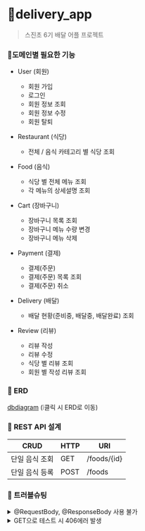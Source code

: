 # 🛵delivery_app
> 스진초 6기 배달 어플 프로젝트

### 📌도메인별 필요한 기능
- User (회원)
  - 회원 가입
  - 로그인
  - 회원 정보 조회
  - 회원 정보 수정
  - 회원 탈퇴
  
    
- Restaurant (식당)
  - 전체 / 음식 카테고리 별 식당 조회
  

- Food (음식)
  - 식당 별 전체 메뉴 조회
  - 각 메뉴의 상세설명 조회
    

- Cart (장바구니)
  - 장바구니 목록 조회
  - 장바구니 메뉴 수량 변경
  - 장바구니 메뉴 삭제
 

- Payment (결제)
  - 결제(주문)
  - 결제(주문) 목록 조회
  - 결제(주문) 취소
  

- Delivery (배달)
  - 배달 현황(준비중, 배달중, 배달완료) 조회
  

- Review (리뷰)
  - 리뷰 작성
  - 리뷰 수정
  - 식당 별 리뷰 조회
  - 회원 별 작성 리뷰 조회
  

### 📌 ERD
[dbdiagram](https://dbdiagram.io/d/DeliveryApp-65a61908ac844320aefed754)  (❕클릭 시 ERD로 이동)

### 📌 REST API 설계
|CRUD|HTTP|URI|
|-----|-----|-----|
|단일 음식 조회|GET|/foods/{id}|
|단일 음식 등록|POST|/foods|
  

### 📌 트러블슈팅
<details>
  <summary>@RequestBody, @ResponseBody 사용 불가</summary>
  spring프로젝트 생성 시 spring web dependency를 추가하지 않아 발생한 문제로 build.gradle에서 spring-starter-web으로 dependency변경
</details>
<details>
  <summary>GET으로 테스트 시 406에러 발생</summary>
  Food클래스에 getter를 추가하니 해결 → 해당 내용은 추가 공부가 필요
</details>

  

